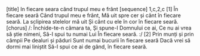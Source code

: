 [title] In fiecare seara când trupul meu e frânt
[sequence] 1,c,2,c
[1]
În fiecare seară
Când trupul meu e frânt,
Mă uit spre cer și cânt în fiecare seară.
La sclipirea stelelor mă uit
Și cânt cu ele în cor în fiecare seară.
[chorus]
/: Închide-te-n cămara ta,
Și spune-I Domnului ce ai,
Ce nu ai vrea să știe nimeni,
Să-I spui tu numai Lui
În fiecare seară. :/
[2]
Prin munți și prin câmpii
Pe dealuri și păduri
Sunt numai bucurii în fiecare seară
Dacă vrei să dormi mai liniștit
Să-I spui ce ai de gând, în fiecare seară.

